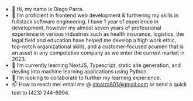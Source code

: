 - 👋 Hi, my name is Diego Parra.
- 👀 I’m proficient in frontend web development & furthering my skills in fullstack software engineering. I have 1 year of experience in development, however my almost seven years of professional experience in various industries such as health insurance, logistics, the legal field and education have helped me develop a high work ethic, top-notch organizational skills, and a customer-focused acumen that is an asset in any competetive company as we enter the current market in 2023.
- 🌱 I’m currently learning NextJS, Typescript, static site generation, and devling into machine learning applications using Python.
- 💞️ I’m looking to collaborate to further my learning experience.
- 📫 How to reach me: email me @ diparra801@gmail.com or send a quick text to (423) 244-6994.

<!---
dparra801/dparra801 is a ✨ special ✨ repository because its `README.md` (this file) appears on your GitHub profile.
You can click the Preview link to take a look at your changes.
--->
